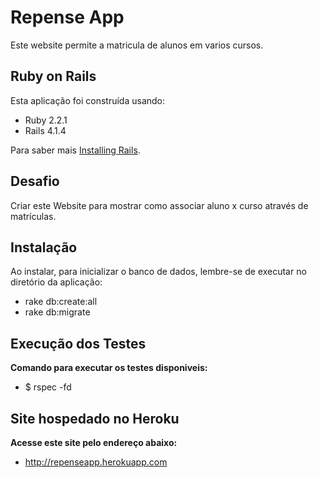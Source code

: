 Repense App
================

Este website permite a matricula de alunos em varios cursos.

Ruby on Rails
-------------

Esta aplicação foi construída usando:

- Ruby 2.2.1
- Rails 4.1.4

Para saber mais [Installing Rails](http://railsapps.github.io/installing-rails.html).

Desafio
-------------------------

Criar este Website para mostrar como associar aluno x curso através de matrículas.

Instalação
-------------------------

Ao instalar, para inicializar o banco de dados,
lembre-se de executar no diretório da aplicação:

- rake db:create:all
- rake db:migrate

Execução dos Testes
-------------------------

**Comando para executar os testes disponiveis:**

- $ rspec -fd

Site hospedado no Heroku
-------------------------

**Acesse este site pelo endereço abaixo:**

- http://repenseapp.herokuapp.com


